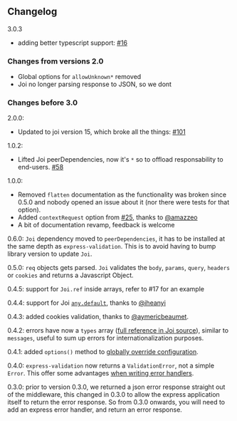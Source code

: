 
## Changelog


3.0.3
- adding better typescript support:
[#16](https://github.com/AndrewKeig/express-validation/issues/106)


### Changes from versions 2.0

- Global options for `allowUnknown*` removed
- Joi no longer parsing response to JSON, so we dont


### Changes before 3.0

2.0.0:
- Updated to joi version 15, which broke all the things:
  [#101](https://github.com/AndrewKeig/express-validation/pull/101)

1.0.2:
 - Lifted Joi peerDependencies, now it's `*` so to offload responsability to end-users. [#58](https://github.com/AndrewKeig/express-validation/issues/58)

1.0.0:
 - Removed `flatten` documentation as the functionality was broken since 0.5.0 and nobody opened an issue about it (nor there were tests for that option).
 - Added `contextRequest` option from [#25](https://github.com/AndrewKeig/express-validation/pull/25), thanks to [@amazzeo](https://github.com/amazzeo)
 - A bit of documentation revamp, feedback is welcome

0.6.0: `Joi` dependency moved to `peerDependencies`, it has to be installed at the same depth as `express-validation`. This is to avoid having to bump library version to update `Joi`.

0.5.0: `req` objects gets parsed. `Joi` validates the `body`, `params`, `query`, `headers` or `cookies` and returns a Javascript Object.

0.4.5: support for `Joi.ref` inside arrays, refer to #17 for an example

0.4.4: support for Joi [`any.default`](https://github.com/hapijs/joi#anydefaultvalue-description), thanks to [@iheanyi](https://github.com/iheanyi)

0.4.3: added cookies validation, thanks to [@aymericbeaumet](https://github.com/aymericbeaumet).

0.4.2: errors have now a `types` array ([full reference in Joi source](https://github.com/hapijs/joi/blob/master/lib/language.js)), similar to `messages`, useful to sum up errors for internationalization purposes.

0.4.1: added `options()` method to [globally override configuration](#global-options).

0.4.0: `express-validation` now returns a `ValidationError`, not a simple `Error`. This offer some advantages [when writing error handlers](#distinguish-errors-from-validationerrors).

0.3.0: prior to version 0.3.0, we returned a json error response straight out of the middleware, this changed in 0.3.0 to allow the express application itself to return the error response.  So from 0.3.0 onwards, you will need to add an express error handler, and return an error response.



